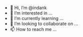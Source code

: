 - 👋 Hi, I’m @indank
- 👀 I’m interested in ...
- 🌱 I’m currently learning ...
- 💞️ I’m looking to collaborate on ...
- 📫 How to reach me ...

<!---
indank/indank is a ✨ special ✨ repository because its `README.md` (this file) appears on your GitHub profile.
You can click the Preview link to take a look at your changes.
--->

